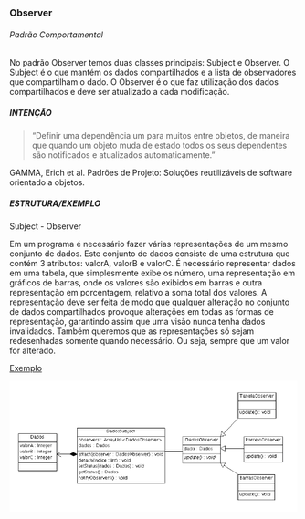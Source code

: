 ### Observer

###### Padrão Comportamental

No padrão Observer temos duas classes principais: Subject e Observer. O Subject é o que mantém os dados compartilhados e a lista de observadores que compartilham o dado. O Observer é o que faz utilização dos dados compartilhados e deve ser atualizado a cada modificação.
##### INTENÇÃO

>“Definir uma dependência um para muitos entre objetos, de maneira que quando um objeto muda de estado todos os seus dependentes são notificados e atualizados automaticamente.” 

GAMMA, Erich et al. Padrões de Projeto: Soluções reutilizáveis de software orientado a objetos.

##### ESTRUTURA/EXEMPLO

Subject - Observer

Em um programa é necessário fazer várias representações de um mesmo conjunto de dados. Este conjunto de dados consiste de uma estrutura que contém 3 atributos: valorA, valorB e valorC. É necessário representar dados em uma tabela, que simplesmente exibe os número, uma representação em gráficos de barras, onde os valores são exibidos em barras e outra representação em porcentagem, relativo a soma total dos valores. A representação deve ser feita de modo que qualquer alteração no conjunto de dados compartilhados provoque alterações em todas as formas de representação, garantindo assim que uma visão nunca tenha dados invalidados.
Também queremos que as representações só sejam redesenhadas somente quando necessário. Ou seja, sempre que um valor for alterado.

[Exemplo](src)

![observer](observer.png)